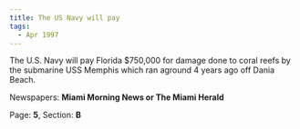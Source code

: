 ```yaml
---  
title: The US Navy will pay  
tags:  
  - Apr 1997  
---  
```

  
The U.S. Navy will pay Florida $750,000 for damage done to coral reefs by the submarine USS Memphis which ran aground 4 years ago off Dania Beach.  
  
Newspapers: **Miami Morning News or The Miami Herald**  
  
Page: **5**, Section: **B** 
